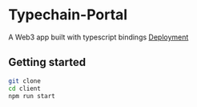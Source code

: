# Typechain-Portal

A Web3 app built with typescript bindings
[Deployment](https://typechain-portal.vercel.app/)

## Getting started

```sh
git clone
cd client
npm run start
```
